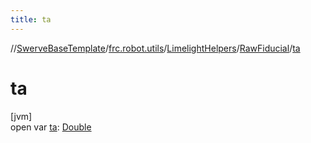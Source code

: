 ```yaml
---
title: ta
---
```

//[SwerveBaseTemplate](../../../../index.html)/[frc.robot.utils](../../index.html)/[LimelightHelpers](../index.html)/[RawFiducial](index.html)/[ta](ta.html)



# ta



[jvm]\
open var [ta](ta.html): [Double](https://kotlinlang.org/api/latest/jvm/stdlib/kotlin/-double/index.html)




